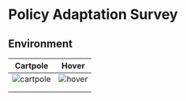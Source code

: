 # Policy Adaptation Survey

## Environment

| Cartpole                                                     | Hover                                                        |
| ------------------------------------------------------------ | ------------------------------------------------------------ |
| ![cartpole](https://tva1.sinaimg.cn/large/008vxvgGly1h8whypx7rig305k02s41b.gif) | ![hover](https://tva1.sinaimg.cn/large/008vxvgGly1h8whraypc1g301e05kq3r.gif) |
|                                                              |                                                              |
|                                                              |                                                              |

